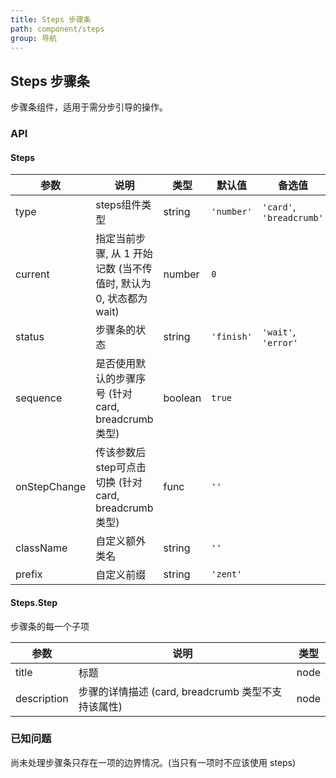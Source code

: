 ```yaml
---
title: Steps 步骤条
path: component/steps
group: 导航
---
```


## Steps 步骤条

步骤条组件，适用于需分步引导的操作。

### API

#### Steps

| 参数        | 说明                                         | 类型     | 默认值            | 备选值                       |
| --------- | ------------------------------------------ | ------ | -------------- | ------------------------- |
| type      | steps组件类型                                  | string | `'number'`     | `'card'`,  `'breadcrumb'` |
| current   | 指定当前步骤, 从 1 开始记数 (当不传值时, 默认为 0, 状态都为 wait) | number | `0`            |                           |
| status    | 步骤条的状态                                     | string | `'finish'`     | `'wait'`, `'error'`       |
| sequence    | 是否使用默认的步骤序号 (针对card, breadcrumb类型)           | boolean | `true`     |        |
| onStepChange    | 传该参数后step可点击切换 (针对card, breadcrumb类型)           | func | `''`     |        |
| className | 自定义额外类名                                    | string | `''`           |                           |
| prefix    | 自定义前缀                                      | string | `'zent'`       |                           |

#### Steps.Step

步骤条的每一个子项

| 参数          | 说明                                  | 类型   |
| ----------- | ----------------------------------- | ---- |
| title       | 标题                                  | node |
| description | 步骤的详情描述 (card, breadcrumb 类型不支持该属性) | node |

### 已知问题

尚未处理步骤条只存在一项的边界情况。(当只有一项时不应该使用 steps)
